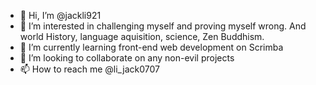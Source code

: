 - 👋 Hi, I’m @jackli921
- 👀 I’m interested in challenging myself and proving myself wrong. And world History, language aquisition, science, Zen Buddhism.
- 🌱 I’m currently learning front-end web development on Scrimba
- 💞️ I’m looking to collaborate on any non-evil projects
- 📫 How to reach me @li_jack0707

<!---
jackli921/jackli921 is a ✨ special ✨ repository because its `README.md` (this file) appears on your GitHub profile.
You can click the Preview link to take a look at your changes.
--->

